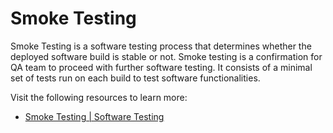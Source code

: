 # Smoke Testing

Smoke Testing is a software testing process that determines whether the deployed software build is stable or not. Smoke testing is a confirmation for QA team to proceed with further software testing. It consists of a minimal set of tests run on each build to test software functionalities.

Visit the following resources to learn more:

- [Smoke Testing | Software Testing](https://www.guru99.com/smoke-testing.html)
